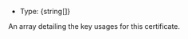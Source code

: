 <!-- YAML
added: v15.6.0
-->

* Type: {string[]}

An array detailing the key usages for this certificate.

